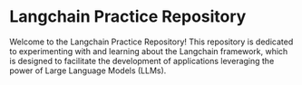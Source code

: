 # Langchain Practice Repository

Welcome to the Langchain Practice Repository! This repository is dedicated to experimenting with and learning about the Langchain framework, which is designed to facilitate the development of applications leveraging the power of Large Language Models (LLMs).
